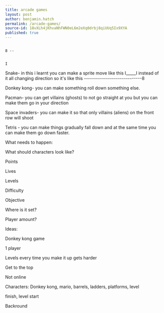 ```yaml
---
title: arcade games
layout: post
author: benjamin.hatch
permalink: /arcade-games/
source-id: 18vXLh4jKhvaNhFWN0eL6m2eXq0drbj8qiUUq5Ix9XYA
published: true
---
```

                                                                                                      8 --

                                                                                                        I

Snake- in this i learnt you can make a sprite move like this I_____I  instead of it all changing direction so it's like this -----------------------------8

Donkey kong- you can make something roll down something else.

Pacman- you can get villains (ghosts) to not go straight at you but you can make them go in your direction

 Space invaders- you can make it so that only villains (aliens) on the front row will shoot

Tetris - you can make things gradually fall down and at the same time you can make them go down faster.

What needs to happen:

What should characters look like?

Points

Lives

Levels

Difficulty

Objective

Where is it set?

Player amount?

Ideas:

Donkey kong game

1 player

Levels every time you make it up gets harder

Get to the top

Not online

 Characters: Donkey kong, mario, barrels, ladders, platforms, level 

finish, level start

Backround

